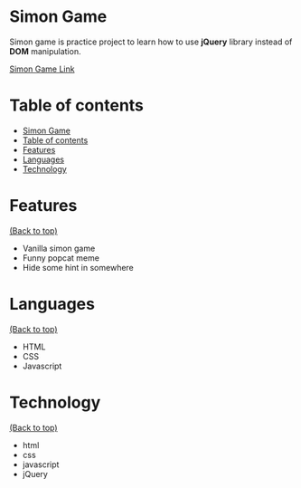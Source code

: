 <!-- Add banner here -->

# Simon Game

<!-- Describe your project in brief -->
Simon game is practice project to learn how to use **jQuery** library instead of **DOM** manipulation.

[Simon Game Link](https://thasup.github.io/Simon-Game/)

# Table of contents

- [Simon Game](#simon-game)
- [Table of contents](#table-of-contents)
- [Features](#features)
- [Languages](#languages)
- [Technology](#technology)

# Features
[(Back to top)](#table-of-contents)

- Vanilla simon game
- Funny popcat meme
- Hide some hint in somewhere

# Languages
[(Back to top)](#table-of-contents)

- HTML
- CSS
- Javascript

# Technology
[(Back to top)](#table-of-contents)

- html
- css
- javascript
- jQuery
